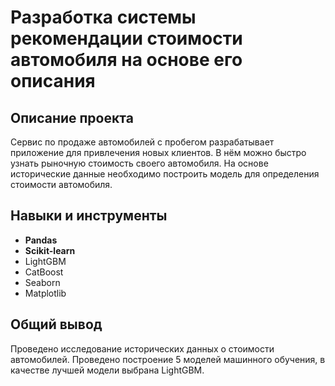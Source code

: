 # Разработка системы рекомендации стоимости автомобиля на основе его описания

## Описание проекта
Сервис по продаже автомобилей с пробегом  разрабатывает приложение для привлечения новых клиентов. В нём можно быстро узнать рыночную стоимость своего автомобиля. На основе исторические данные необходимо построить модель для определения стоимости автомобиля.


## Навыки и инструменты
* **Pandas**
* **Scikit-learn**
* LightGBM
* CatBoost
* Seaborn
* Matplotlib

## Общий вывод

Проведено исследование исторических данных о стоимости автомобилей. Проведено построение 5 моделей машинного обучения, в качестве лучшей модели выбрана LightGBM.
 

